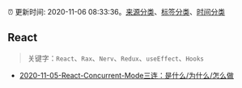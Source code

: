 :alarm_clock: 更新时间: 2020-11-06 08:33:36。[来源分类](../README.md)、[标签分类](../TAGS.md)、[时间分类](../TIMELINE.md)

## React


> 关键字：`React`、`Rax`、`Nerv`、`Redux`、`useEffect`、`Hooks`



- [2020-11-05-React-Concurrent-Mode三连：是什么/为什么/怎么做](https://juejin.im/post/6891848244972748807) 
